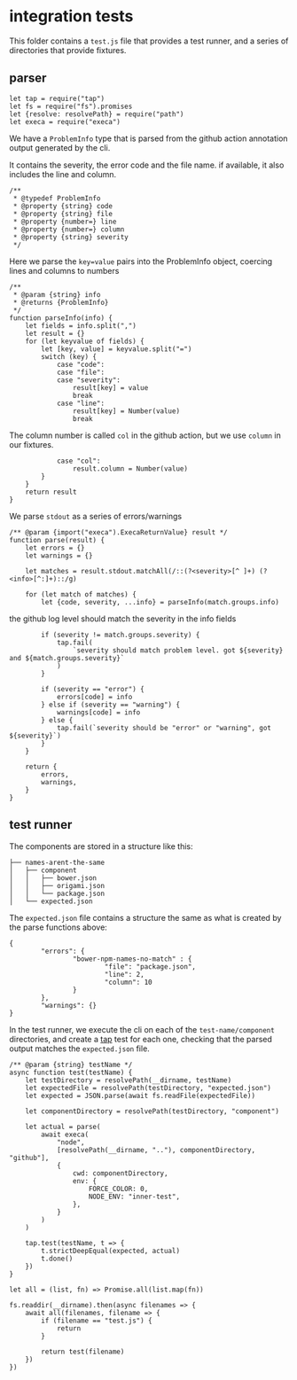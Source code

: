 # integration tests

This folder contains a `test.js` file that provides a test runner, and a series of directories that provide fixtures.

## parser

	let tap = require("tap")
	let fs = require("fs").promises
	let {resolve: resolvePath} = require("path")
	let execa = require("execa")

We have a `ProblemInfo` type that is parsed from the github action annotation output generated by the cli.

It contains the severity, the error code and the file name. if available, it also includes the line and column.

	/**
	 * @typedef ProblemInfo
	 * @property {string} code
	 * @property {string} file
	 * @property {number=} line
	 * @property {number=} column
	 * @property {string} severity
	 */

Here we parse the `key=value` pairs into the ProblemInfo object, coercing lines and columns to numbers

	/**
	 * @param {string} info
	 * @returns {ProblemInfo}
	 */
	function parseInfo(info) {
		let fields = info.split(",")
		let result = {}
		for (let keyvalue of fields) {
			let [key, value] = keyvalue.split("=")
			switch (key) {
				case "code":
				case "file":
				case "severity":
					result[key] = value
					break
				case "line":
					result[key] = Number(value)
					break

The column number is called `col` in the github action, but we use `column` in our fixtures.

				case "col":
					result.column = Number(value)
			}
		}
		return result
	}

We parse `stdout` as a series of errors/warnings

	/** @param {import("execa").ExecaReturnValue} result */
	function parse(result) {
		let errors = {}
		let warnings = {}

		let matches = result.stdout.matchAll(/::(?<severity>[^ ]+) (?<info>[^:]+)::/g)

		for (let match of matches) {
			let {code, severity, ...info} = parseInfo(match.groups.info)

the github log level should match the severity in the info fields


			if (severity != match.groups.severity) {
				tap.fail(
					`severity should match problem level. got ${severity} and ${match.groups.severity}`
				)
			}

			if (severity == "error") {
				errors[code] = info
			} else if (severity == "warning") {
				warnings[code] = info
			} else {
				tap.fail(`severity should be "error" or "warning", got ${severity}`)
			}
		}

		return {
			errors,
			warnings,
		}
	}


## test runner

The components are stored in a structure like this:

	├── names-arent-the-same
	│   ├── component
	│   │   ├── bower.json
	│   │   ├── origami.json
	│   │   └── package.json
	│   └── expected.json

The `expected.json` file contains a structure the same as what is created by the parse functions above:

	{
			"errors": {
					"bower-npm-names-no-match" : {
							"file": "package.json",
							"line": 2,
							"column": 10
					}
			},
			"warnings": {}
	}

In the test runner, we execute the cli on each of the `test-name/component` directories, and create a [tap](https://node-tap.org/) test for each one, checking that the parsed output matches the `expected.json` file.

	/** @param {string} testName */
	async function test(testName) {
		let testDirectory = resolvePath(__dirname, testName)
		let expectedFile = resolvePath(testDirectory, "expected.json")
		let expected = JSON.parse(await fs.readFile(expectedFile))

		let componentDirectory = resolvePath(testDirectory, "component")

		let actual = parse(
			await execa(
				"node",
				[resolvePath(__dirname, ".."), componentDirectory, "github"],
				{
					cwd: componentDirectory,
					env: {
						FORCE_COLOR: 0,
						NODE_ENV: "inner-test",
					},
				}
			)
		)

		tap.test(testName, t => {
			t.strictDeepEqual(expected, actual)
			t.done()
		})
	}

	let all = (list, fn) => Promise.all(list.map(fn))

	fs.readdir(__dirname).then(async filenames => {
		await all(filenames, filename => {
			if (filename == "test.js") {
				return
			}

			return test(filename)
		})
	})
